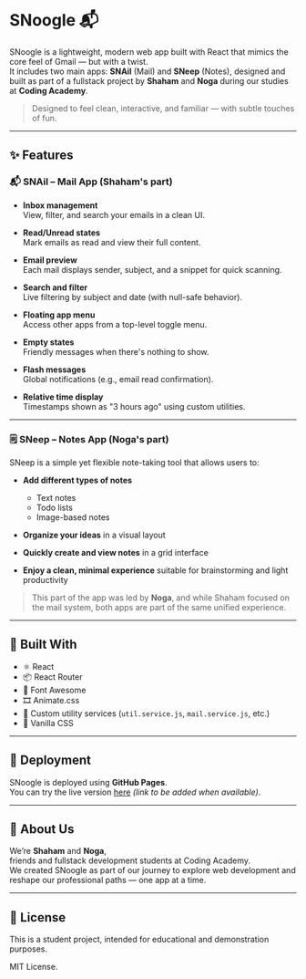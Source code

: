 # SNoogle 📬

SNoogle is a lightweight, modern web app built with React that mimics the core feel of Gmail — but with a twist.  
It includes two main apps: **SNAil** (Mail) and **SNeep** (Notes), designed and built as part of a fullstack project by **Shaham** and **Noga** during our studies at **Coding Academy**.

> Designed to feel clean, interactive, and familiar — with subtle touches of fun.

---

## ✨ Features

### 📬 SNAil – Mail App (Shaham's part)

- **Inbox management**  
  View, filter, and search your emails in a clean UI.

- **Read/Unread states**  
  Mark emails as read and view their full content.

- **Email preview**  
  Each mail displays sender, subject, and a snippet for quick scanning.

- **Search and filter**  
  Live filtering by subject and date (with null-safe behavior).

- **Floating app menu**  
  Access other apps from a top-level toggle menu.

- **Empty states**  
  Friendly messages when there's nothing to show.

- **Flash messages**  
  Global notifications (e.g., email read confirmation).

- **Relative time display**  
  Timestamps shown as "3 hours ago" using custom utilities.

---

### 🗒️ SNeep – Notes App (Noga's part)

SNeep is a simple yet flexible note-taking tool that allows users to:

- **Add different types of notes**
  - Text notes
  - Todo lists
  - Image-based notes

- **Organize your ideas** in a visual layout
- **Quickly create and view notes** in a grid interface
- **Enjoy a clean, minimal experience** suitable for brainstorming and light productivity

> This part of the app was led by **Noga**, and while Shaham focused on the mail system, both apps are part of the same unified experience.

---

## 🧰 Built With

- ⚛️ React
- 📦 React Router
- 🎨 Font Awesome
- 🎞 Animate.css
- 🧠 Custom utility services (`util.service.js`, `mail.service.js`, etc.)
- 🧪 Vanilla CSS

---

## 🚀 Deployment

SNoogle is deployed using **GitHub Pages**.  
You can try the live version [here](#) *(link to be added when available)*.

---

## 👥 About Us

We’re **Shaham** and **Noga**,  
friends and fullstack development students at Coding Academy.  
We created SNoogle as part of our journey to explore web development and reshape our professional paths — one app at a time.

---

## 📄 License

This is a student project, intended for educational and demonstration purposes.

MIT License.
